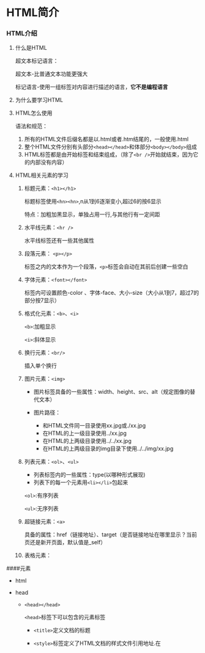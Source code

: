 # HTML简介

### HTML介绍

1. 什么是HTML

   超文本标记语言：

   超文本-比普通文本功能更强大

   标记语言-使用一组标签对内容进行描述的语言，**它不是编程语言**

2. 为什么要学习HTML

3. HTML怎么使用

   语法和规范：

   1. 所有的HTML文件后缀名都是以.html或者.htm结尾的，一般使用.html
   2. 整个HTML文件分别有头部分`<head></head>`和体部分`<body></body>`组成
   3. HTML标签都是由开始标签和结束组成，（除了`<br />`开始就结束，因为它的内部没有内容）

4. HTML相关元素的学习

   1. 标题元素：`<h1></h1>`

      标题标签使用`<hn><hn>`,n从1到6逐渐变小,超过6的按6显示

      特点：加粗加黑显示，单独占用一行,与其他行有一定间距

   2. 水平线元素：`<hr />`

      水平线标签还有一些其他属性

   3. 段落元素： `<p></p>`

      标签之内的文本作为一个段落，`<p>`标签会自动在其前后创建一些空白

   4. 字体元素：`<font></font> `

      标签内可设置颜色-color 、字体-face、大小-size（大小从1到7，超过7的部分按7显示）

   5. 格式化元素：`<b>`、`<i>`

      `<b>`:加粗显示

      `<i>`:斜体显示

   6. 换行元素：`<br/>`

      插入单个换行

   7. 图片元素：`<img>`

      * 图片标签具备的一些属性：width、height、src、alt（规定图像的替代文本）

      * 图片路径：
        * 和HTML文件同一目录使用xx.jpg或./xx.jpg
        * 在HTML的上一级目录使用../xx.jpg
        * 在HTML的上两级目录使用../../xx.jpg
        * 在HTML的上两级目录的img目录下使用../../img/xx.jpg

   8. 列表元素：`<ol>`、`<ul>`

      * 列表标签内的一些属性：type(以哪种形式展现)
      * 列表下的每一个元素用`<li></li>`包起来

      `<ol>`:有序列表

      `<ul>`:无序列表

   9. 超链接元素：`<a>`

      具备的属性：href（链接地址）、target（是否链接地址在哪里显示？当前页还是新开页面，默认值是_self）
      
   10. 表格元素：
   



####元素

* html

* head

  * `<head></head>`

    `<head>`标签下可以包含的元素标签

    * `<title>`定义文档的标题

    * `<style>`标签定义了HTML文档的样式文件引用地址.在<style> 元素中也可以直接添加样式来渲染 HTML 文档

    * `<meta>`标签提供了元数据.元数据也不显示在页面上

      为搜索引擎定义关键词:

      ```html
      <meta name="keywords" content="HTML, CSS, XML, XHTML, JavaScript">
      ```

      为网页定义描述内容:

      ```html
      <meta name="description" content="免费 Web & 编程 教程">
      ```

      定义网页作者:

      ```html
      <meta name="author" content="Runoob">
      ```

      每30秒钟刷新当前页面:

      ```html
      <meta http-equiv="refresh" content="30">
      ```

      * `<link>`链接外部的文件，可能是脚本文件，也可能是样式文件

    * `<script>`放脚本内容

    * `<base>`定义了页面链接标签的默认链接地址，以及链接地址的默认打开方式，写在head开头

* body

* 标题

  * `<h1></h1>`

    标题标签使用`<hn><hn>`,n从1到6逐渐变小,超过6的按6显示

    特点：加粗加黑显示，单独占用一行,与其他行有一定间距

* 水平线

  * `<hr/>`

* 段落

  * `<p></p>`

* 换行

  * `<br/>`

* 文本格式化

  * 文本格式化标签

    ```
    <b>	定义粗体文本
    <em>	定义着重文字
    <i>	定义斜体字
    <small>	定义小号字
    <strong>	定义加重语气
    <sub>	定义下标字
    <sup>	定义上标字
    <ins>	定义插入字
    <del>	定义删除字
    ```

    

  * "计算机输出"标签 ？

    ```
  <code>	定义计算机代码
    <kbd>	定义键盘码
  <samp>	定义计算机代码样本
    <var>	定义变量
  <pre> 定义预格式文本
    ```

    
    
  * suo 

    ```
    <abbr>	定义缩写
    <address>	定义地址
    <bdo>	定义文字方向
    <blockquote>	定义长的引用
    <q>	定义短的引用语
    <cite>	定义引用、引证
    <dfn>	定义一个定义项目。
    ```

* 链接

  * `<a></a>`

* 图像

  * `<img>` 没有结束标签

* 表格

  * `<table></table>`

    * `<th></th>`定义表格的表头

    * ：`<tr></tr>`定义表格的行

    * `<td></td>`定义表格单元

    * `<caption></caption>`定义表格标题

    * `<colgroup></colgroup>`定义表格列的组

    * `<col></col>`定义用于表格列的属性

    * `<thead></thead>`定义页眉

    * `<tbody></td>`定义主体

    * `<tfoot></tfoot>`定义页脚

      上面三个直接使用不会对表格样式产生影响，要配合CSS

    

    

    搭配起

